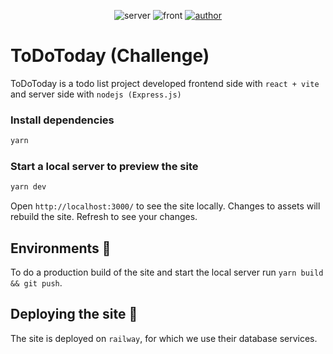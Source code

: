 <p align="center">
    <img src="https://img.shields.io/badge/Server-Nodejs-brightgreen" alt="server"/>
    <img src="https://img.shields.io/badge/Frontend-React%20%2B%20Vite-blue" alt="front"/>
    <a href="https://snthz.com/" target="_blank"> 
        <img src="https://img.shields.io/badge/Author-Axl%20Santos-blue" alt="author"/>
    </a>
</p>



# ToDoToday (Challenge)

ToDoToday is a todo list project developed frontend side with `react + vite`
and server side with `nodejs (Express.js)`

[🔗ToDoToday]:(https://todo-challenge-production.up.railway.app/)

### Install dependencies

```bash
yarn
```

### Start a local server to preview the site

```bash
yarn dev
```

Open `http://localhost:3000/` to see the site locally. Changes to assets will
rebuild the site. Refresh to see your changes.

## Environments 🌳

To do a production build of the site and start the local server
run `yarn build && git push`.

## Deploying the site 🚀

The site is deployed on `railway`, for which we use their database services.
